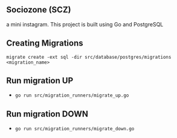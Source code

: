 ## Sociozone (SCZ)
a mini instagram. This project is built using Go and PostgreSQL

## Creating Migrations
`migrate create -ext sql -dir src/database/postgres/migrations <migration_name>`

## Run migration UP
- `go run src/migration_runners/migrate_up.go`

## Run migration DOWN
- `go run src/migration_runners/migrate_down.go`